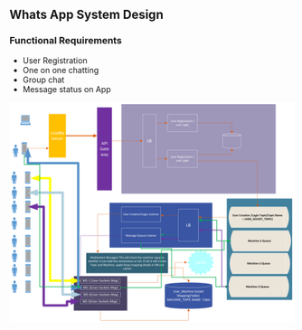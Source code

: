 ## Whats App System Design 

### Functional Requirements

- User Registration
- One on one chatting
- Group chat
- Message status on App


![alt text](WhatsApp-SystemDesign.png?raw=true)
